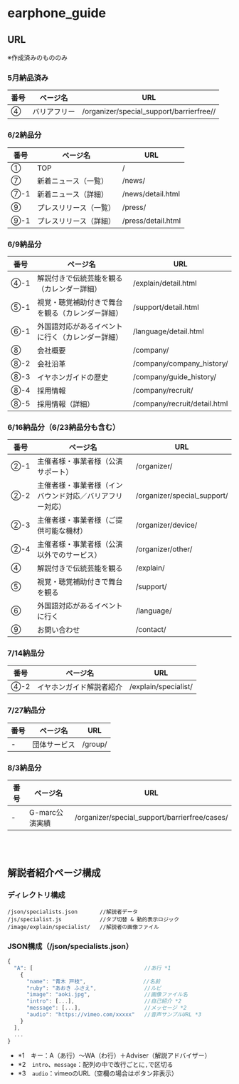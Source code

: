 # earphone_guide

## URL
※作成済みのもののみ

### 5月納品済み
| 番号 | ページ名 | URL |
| ---- | ---- | ---- |
| ④ | バリアフリー | /organizer/special_support/barrierfree// |

### 6/2納品分
| 番号 | ページ名 | URL |
| ---- | ---- | ---- |
| ① | TOP | / |
| ⑦ | 新着ニュース（一覧） | /news/ |
| ⑦-1 | 新着ニュース（詳細） | /news/detail.html |
| ⑨ | プレスリリース（一覧） | /press/ |
| ⑨-1 | プレスリリース（詳細） | /press/detail.html |

### 6/9納品分
| 番号 | ページ名 | URL |
| ---- | ---- | ---- |
| ④-1 | 解説付きで伝統芸能を観る（カレンダー詳細） | /explain/detail.html |
| ⑤-1 | 視覚・聴覚補助付きで舞台を観る（カレンダー詳細） | /support/detail.html |
| ⑥-1 | 外国語対応があるイベントに行く（カレンダー詳細） | /language/detail.html |
| ⑧ | 会社概要 | /company/ |
| ⑧-2 | 会社沿革 | /company/company_history/ |
| ⑧-3 | イヤホンガイドの歴史 | /company/guide_history/ |
| ⑧-4 | 採用情報 | /company/recruit/ |
| ⑧-5 | 採用情報（詳細） | /company/recruit/detail.html |

### 6/16納品分（6/23納品分も含む）
| 番号 | ページ名 | URL |
| ---- | ---- | ---- |
| ②-1 | 主催者様・事業者様（公演サポート） | /organizer/ |
| ②-2 | 主催者様・事業者様（インバウンド対応／バリアフリー対応） | /organizer/special_support/ |
| ②-3 | 主催者様・事業者様（ご提供可能な機材） | /organizer/device/ |
| ②-4 | 主催者様・事業者様（公演以外でのサービス） | /organizer/other/ |
| ④ | 解説付きで伝統芸能を観る | /explain/ |
| ⑤ | 視覚・聴覚補助付きで舞台を観る | /support/ |
| ⑥ | 外国語対応があるイベントに行く | /language/ |
| ⑨ | お問い合わせ | /contact/ |

### 7/14納品分
| 番号 | ページ名 | URL |
| ---- | ---- | ---- |
| ④-2 | イヤホンガイド解説者紹介 | /explain/specialist/ |

### 7/27納品分
| 番号 | ページ名 | URL |
| ---- | ---- | ---- |
| - | 団体サービス | /group/ |

### 8/3納品分
| 番号 | ページ名 | URL |
| ---- | ---- | ---- |
| - | G-marc公演実績 | /organizer/special_support/barrierfree/cases/ |

<br><br>

## 解説者紹介ページ構成

### ディレクトリ構成
```
/json/specialists.json       //解説者データ
/js/specialist.js            //タブ切替 & 動的表示ロジック
/image/explain/specialist/   //解説者の画像ファイル
```

### JSON構成（/json/specialists.json）

```js
{
  "A": [                                   //あ行 *1
    {
      "name": "青木 戸枝",                  //名前
      "ruby": "あおき ふさえ",               //ルビ
      "image": "aoki.jpg",                 //画像ファイル名
      "intro": [...],                      //自己紹介 *2
      "message": [...],                    //メッセージ *2
      "audio": "https://vimeo.com/xxxxx"   //音声サンプルURL *3
    }
  ],
  ...
}
```

- *1　キー：A（あ行）〜WA（わ行）＋Adviser（解説アドバイザー）
- *2　`intro`、`message`：配列の中で改行ごとに`,`で区切る
- *3　`audio`：vimeoのURL（空欄の場合はボタン非表示）
